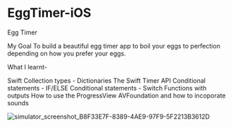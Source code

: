 # EggTimer-iOS
Egg Timer

My Goal
To build a beautiful egg timer app to boil your eggs to perfection depending on how you prefer your eggs.

What I learnt-

Swift Collection types - Dictionaries
The Swift Timer API
Conditional statements - IF/ELSE
Conditional statements - Switch
Functions with outputs
How to use the ProgressView
AVFoundation and how to incoporate sounds

![simulator_screenshot_B8F33E7F-8389-4AE9-97F9-5F2213B3612D](https://github.com/palaksatti/EggTimer-iOS/assets/110411136/2a9b0e9e-6f76-4cbd-9ca9-b06a1dbcf769)
